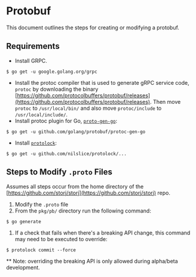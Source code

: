# Protobuf

This document outlines the steps for creating or modifying a protobuf.

## Requirements

* Install GRPC.

`$ go get -u google.golang.org/grpc`

* Install the protoc compiler that is used to generate gRPC service code, `protoc` by downloading the binary [https://github.com/protocolbuffers/protobuf/releases](https://github.com/protocolbuffers/protobuf/releases). Then move `protoc` to `/usr/local/bin/` and also move `protoc/include` to `/usr/local/include/`.
* Install protoc plugin for Go, [`proto-gen-go`](https://github.com/golang/protobuf#installation):

`$ go get -u github.com/golang/protobuf/protoc-gen-go`

* Install [`protolock`](https://github.com/nilslice/protolock):

`$ go get -u github.com/nilslice/protolock/...`

## Steps to Modify `.proto` Files

Assumes all steps occur from the home directory of the [https://github.com/storj/storj](https://github.com/storj/storj) repo.

1. Modify the `.proto` file
2. From the `pkg/pb/` directory run the following command:

`$ go generate`

1. If a check that fails when there's a breaking API change, this command may need to be executed to override:

`$ protolock commit --force`

\*\* Note: overriding the breaking API is only allowed during alpha/beta development.

